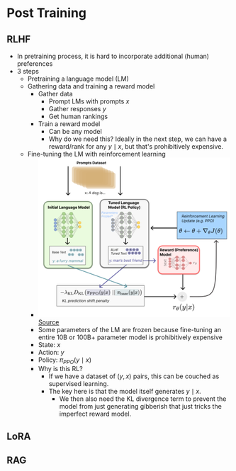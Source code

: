 # Post Training

## RLHF

- In pretraining process, it is hard to incorporate additional (human) preferences
- 3 steps
  - Pretraining a language model (LM)
  - Gathering data and training a reward model
    - Gather data
      - Prompt LMs with prompts $x$
      - Gather responses $y$
      - Get human rankings
    - Train a reward model
      - Can be any model
      - Why do we need this? Ideally in the next step, we can have a reward/rank for any $y \mid x$, but that's prohibitively expensive.
  - Fine-tuning the LM with reinforcement learning
    - ![rlhf.png](rlhf.png)[Source](https://huggingface.co/blog/rlhf)
    - Some parameters of the LM are frozen because fine-tuning an entire 10B or 100B+ parameter model is prohibitively expensive
    - State: $x$
    - Action: $y$
    - Policy: $\pi_{PPO}(y \mid x)$
    - Why is this RL? 
      - If we have a dataset of $(y,x)$ pairs, this can be couched as supervised learning.
      - The key here is that the model itself generates $y \mid x$. 
        - We then also need the KL divergence term to prevent the model from just generating gibberish that just tricks the imperfect reward model. 

## LoRA

## RAG
    